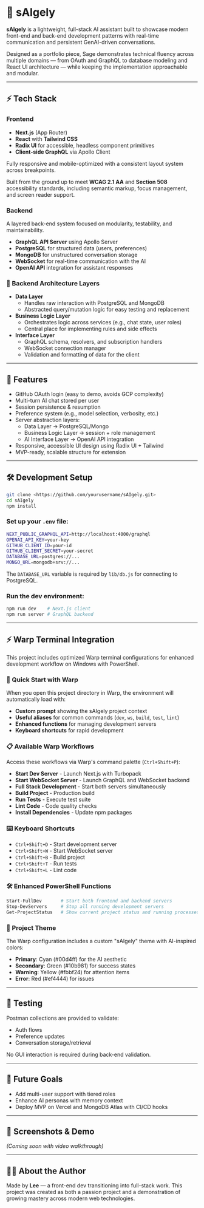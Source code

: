 # 🧠 sAIgely

**sAIgely** is a lightweight, full-stack AI assistant built to showcase modern front-end and back-end development patterns with real-time communication and persistent GenAI-driven conversations.

Designed as a portfolio piece, Sage demonstrates technical fluency across multiple domains — from OAuth and GraphQL to database modeling and React UI architecture — while keeping the implementation approachable and modular.

---

## ⚡ Tech Stack

### Frontend

- **Next.js** (App Router)
- **React** with **Tailwind CSS**
- **Radix UI** for accessible, headless component primitives
- **Client-side GraphQL** via Apollo Client

Fully responsive and mobile-optimized with a consistent layout system across breakpoints.

Built from the ground up to meet **WCAG 2.1 AA** and **Section 508** accessibility standards, including semantic markup, focus management, and screen reader support.

### Backend

A layered back-end system focused on modularity, testability, and maintainability.

- **GraphQL API Server** using Apollo Server
- **PostgreSQL** for structured data (users, preferences)
- **MongoDB** for unstructured conversation storage
- **WebSocket** for real-time communication with the AI
- **OpenAI API** integration for assistant responses

### 🧱 Backend Architecture Layers

- **Data Layer**
  - Handles raw interaction with PostgreSQL and MongoDB
  - Abstracted query/mutation logic for easy testing and replacement
- **Business Logic Layer**
  - Orchestrates logic across services (e.g., chat state, user roles)
  - Central place for implementing rules and side effects
- **Interface Layer**
  - GraphQL schema, resolvers, and subscription handlers
  - WebSocket connection manager
  - Validation and formatting of data for the client

---

## 🔑 Features

- GitHub OAuth login (easy to demo, avoids GCP complexity)
- Multi-turn AI chat stored per user
- Session persistence & resumption
- Preference system (e.g., model selection, verbosity, etc.)
- Server abstraction layers:
  - Data Layer → PostgreSQL/Mongo
  - Business Logic Layer → session + role management
  - AI Interface Layer → OpenAI API integration
- Responsive, accessible UI design using Radix UI + Tailwind
- MVP-ready, scalable structure for extension

---

## 🛠 Development Setup

```bash
git clone <https://github.com/yourusername/sAIgely.git>
cd sAIgely
npm install

```

### Set up your `.env` file:

```bash
NEXT_PUBLIC_GRAPHQL_API=http://localhost:4000/graphql
OPENAI_API_KEY=your-key
GITHUB_CLIENT_ID=your-id
GITHUB_CLIENT_SECRET=your-secret
DATABASE_URL=postgres://...
MONGO_URL=mongodb+srv://...
```

The `DATABASE_URL` variable is required by `lib/db.js` for connecting to PostgreSQL.

### Run the dev environment:

```bash
npm run dev    # Next.js client
npm run server # GraphQL backend
```

---

## ⚡ Warp Terminal Integration

This project includes optimized Warp terminal configurations for enhanced development workflow on Windows with PowerShell.

### 🚀 Quick Start with Warp

When you open this project directory in Warp, the environment will automatically load with:
- **Custom prompt** showing the sAIgely project context
- **Useful aliases** for common commands (`dev`, `ws`, `build`, `test`, `lint`)
- **Enhanced functions** for managing development servers
- **Keyboard shortcuts** for rapid development

### 📋 Available Warp Workflows

Access these workflows via Warp's command palette (`Ctrl+Shift+P`):

- **Start Dev Server** - Launch Next.js with Turbopack
- **Start WebSocket Server** - Launch GraphQL and WebSocket backend
- **Full Stack Development** - Start both servers simultaneously
- **Build Project** - Production build
- **Run Tests** - Execute test suite
- **Lint Code** - Code quality checks
- **Install Dependencies** - Update npm packages

### ⌨️ Keyboard Shortcuts

- `Ctrl+Shift+D` - Start development server
- `Ctrl+Shift+W` - Start WebSocket server
- `Ctrl+Shift+B` - Build project
- `Ctrl+Shift+T` - Run tests
- `Ctrl+Shift+L` - Lint code

### 🛠 Enhanced PowerShell Functions

```powershell
Start-FullDev       # Start both frontend and backend servers
Stop-DevServers     # Stop all running development servers
Get-ProjectStatus   # Show current project status and running processes
```

### 🎨 Project Theme

The Warp configuration includes a custom "sAIgely" theme with AI-inspired colors:
- **Primary**: Cyan (#00d4ff) for the AI aesthetic
- **Secondary**: Green (#10b981) for success states
- **Warning**: Yellow (#fbbf24) for attention items
- **Error**: Red (#ef4444) for issues

---

## 🧪 Testing

Postman collections are provided to validate:

- Auth flows
- Preference updates
- Conversation storage/retrieval

No GUI interaction is required during back-end validation.

---

## 🧱 Future Goals

- Add multi-user support with tiered roles
- Enhance AI personas with memory context
- Deploy MVP on Vercel and MongoDB Atlas with CI/CD hooks

---

## 📸 Screenshots & Demo

_(Coming soon with video walkthrough)_

---

## 🙋‍♂️ About the Author

Made by **Lee** — a front-end dev transitioning into full-stack work. This project was created as both a passion project and a demonstration of growing mastery across modern web technologies.
